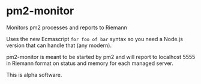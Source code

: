 # pm2-monitor
Monitors pm2 processes and reports to Riemann

Uses the new Ecmascript ``for foo of bar`` syntax so you need a Node.js version that can handle that (any modern).

pm2-monitor is meant to be started by pm2 and will report to localhost 5555 in Riemann format on status and memory for each managed server.

This is alpha software.
